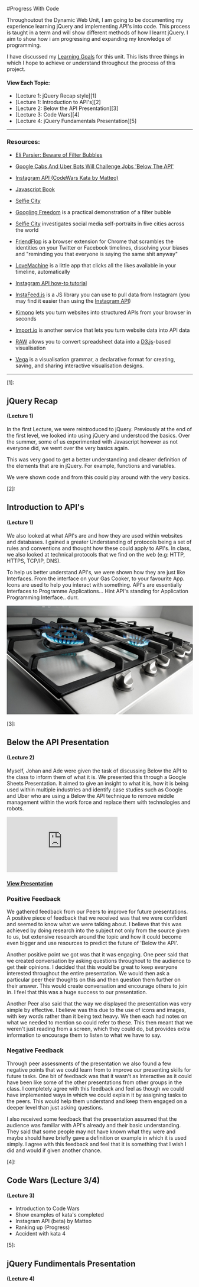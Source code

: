 #Progress With Code

Throughoutout the Dynamic Web Unit, I am going to be documenting my experience learning jQuery and implementing API's into code. This process is taught in a term and will show different methods of how I learnt jQuery. I aim to show how i am progressing and expanding my knowledge of programming. 

I have discussed my [Learning Goals]() for this unit. This lists three things in which I hope to achieve or understand throughout the process of this project. 

#### **View Each Topic:**

- [Lecture 1: jQuery Recap style][1] 
- [Lecture 1: Introduction to API's][2]
- [Lecture 2: Below the API Presentation][3]
- [Lecture 3: Code Wars][4]
- [Lecture 4: jQuery Fundamentals Presentation][5]

***

### Resources:

* [Eli Parsier: Beware of Filter Bubbles](http://www.ted.com/talks/eli_pariser_beware_online_filter_bubbles?language=en#t-53082)

* [Google Cabs And Uber Bots Will Challenge Jobs 'Below The API'](http://www.forbes.com/sites/anthonykosner/2015/02/04/google-cabs-and-uber-bots-will-challenge-jobs-below-the-api/)

* [Instagram API (CodeWars Kata by Matteo)](http://www.codewars.com/kata/561bbd27fbbfb0bdad0000f4)

* [Javascript Book](http://javascriptbook.com/code/c07/)

* [Selfie City](http://selfiecity.net/)

* [Googling Freedom](https://www.flickr.com/photos/stml/sets/72157649456886632/) is a practical demonstration of a filter bubble

* [Selfie City](http://selfiecity.net/) investigates social media self-portraits in five cities across the world

* [FriendFlop](http://fffff.at/friendflop) is a browser extension for Chrome that scrambles the identities on your Twitter or Facebook timelines, dissolving your biases and "reminding you that everyone is saying the same shit anyway"

* [LoveMachine](http://p.xuv.be/tag/lovemachine) is a little app that clicks all the likes available in your timeline, automatically

* [Instagram API how-to tutorial](https://github.com/robynitp/networkedmedia/wiki/Instagram-API-How-to)

* [InstaFeed.js](http://instafeedjs.com/) is a JS library you can use to pull data from Instagram (you may find it easier than using the [Instagram API](https://instagram.com/developer))

* [Kimono](http://builtwith.kimonolabs.com/) lets you turn websites into structured APIs from your browser in seconds

* [Import.io](https://import.io/) is another service that lets you turn website data into API data

* [RAW](http://raw.densitydesign.org) allows you to convert spreadsheet data into a [D3.js](http://d3js.org/)-based visualisation 

* [Vega](http://vega.github.io/vega/) is a visualisation grammar, a declarative format for creating, saving, and sharing interactive visualisation designs.


*** 

[1]: 
## jQuery Recap
#### (Lecture 1)

In the first Lecture, we were reintroduced to jQuery. Previously at the end of the first level, we looked into using jQuery and understood the basics. Over the summer, some of us experimented with Javascript however as not everyone did, we went over the very basics again.

This was very good to get a better understanding and clearer definition of the elements that are in jQuery. For example, functions and variables.

We were shown code and from this could play around with the very basics. 


[2]: 
## Introduction to API's
#### (Lecture 1)

We also looked at what API's are and how they are used within websites and databases. I gained a greater Understanding of protocols being a set of rules and conventions and thought how these could apply to API's. In class, we also looked at technical protocols that we find on the web (e.g: HTTP, HTTPS, TCP/IP, DNS).

To help us better understand API's, we were shown how they are just like Interfaces. From the interface on your Gas Cooker, to your favourite App. Icons are used to help you interact with something. API's are essentially Interfaces to Programme Applications... Hint API's standing for Application Programming Interface.. durr.

![image](https://github.com/TomSharmanWeb/DynamicWeb/blob/master/Code%20Progression/Images/687474703a2f2f67726f75702e323030382e676f72656e6a652e63632f656e2f696d6167656c69622f6d61676e69666965642f70726573732f323031332f6765726d616e792f6c6976696e6b69746368656e2f676f72656e6a655f706c75735f6c6b2f672d686f622d612d6761732d686561746572732e6.jpeg)


[3]:
## Below the API Presentation
#### (Lecture 2)

Myself, Johan and Ade were given the task of discussing Below the API to the class to inform them of what it is. We presented this through a Google Sheets Presentation. It aimed to give an insight to what it is, how it is being used within multiple industries and identify case studies such as Google and Uber who are using a Below the API technique to remove middle management within the work force and replace them with technologies and robots. 

![image](https://github.com/TomSharmanWeb/DynamicWeb/blob/master/Below%20The%20API%20Presentation/Below%20The%20API%20Presentation.pdf)

#### [View Presentation](https://github.com/TomSharmanWeb/DynamicWeb/blob/master/Below%20The%20API%20Presentation/Below%20The%20API%20Presentation.pdf)

### Positive Feedback

We gathered feedback from our Peers to improve for future presentations. A positive piece of feedback that we received was that we were confident and seemed to know what we were talking about. I believe that this was achieved by doing research into the subject not only from the source given to us, but extensive research around the topic and how it could become even bigger and use resources to predict the future of 'Below the API'.

Another positive point we got was that it was engaging. One peer said that we created conversation  by asking questions throughout to the audience to get their opinions. I decided that this would be great to keep everyone interested throughout the entire presentation. We would then ask a particular peer their thoughts on this and then question them further on their answer. This would create conversation and encourage others to join in. I feel that this was a huge success to our presentation.

Another Peer also said that the way we displayed the presentation was very simple by effective. I believe was this due to the use of icons and images, with key words rather than it being text heavy. We then each had notes on what we needed to mention so could refer to these. This then meant that we weren't just reading from a screen, which they could do, but provides extra information to encourage them to listen to what we have to say.  

### Negative Feedback

Through peer assessments of the presentation we also found a few negative points that we could learn from to improve our presenting skills for future tasks. One bit of feedback was that it wasn't as Interactive as it could have been like some of the other presentations from other groups in the class. I completely agree with this feedback and feel as though we could have implemented ways in which we could explain it by assigning tasks to the peers. This would help them understand and keep them engaged on a deeper level than just asking questions.

I also received some feedback that the presentation assumed that the audience was familiar with API's already and their basic understanding. They said that some people may not have known what they were and maybe should have briefly gave a definition or example in which it is used simply. I agree with this feedback and feel that it is something that I wish I did and would if given another chance.


[4]:
## Code Wars (Lecture 3/4)
#### (Lecture 3)



- Introduction to Code Wars
- Show examples of kata's completed
- Instagram API (beta) by Matteo
- Ranking up (Progress)
- Accident with kata 4

[5]:
## jQuery Fundimentals Presentation
#### (Lecture 4)
 
 

